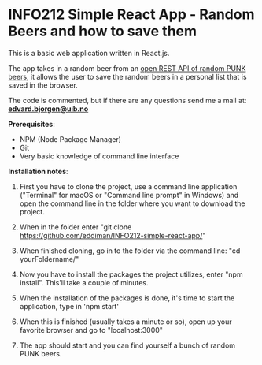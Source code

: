 # INFO212 Simple React App - Random Beers and how to save them
This is a basic web application written in React.js.

The app takes in a random beer from an [open REST API of random PUNK beers](https://punkapi.com/), it allows the user to save the random beers in a personal list that is saved in the browser. 

The code is commented, but if there are any questions send me a mail at: **edvard.bjorgen@uib.no**

**Prerequisites**: 
- NPM (Node Package Manager)
- Git 
- Very basic knowledge of command line interface

**Installation notes**:

1. First you have to clone the project, use a command line application ("Terminal" for macOS or "Command line prompt" in Windows) and open the command line in the folder where you want to download the project. 
  
2. When in the folder enter "git clone https://github.com/eddiman/INFO212-simple-react-app/"

3. When finished cloning, go in to the folder via the command line: "cd yourFoldername/"

4. Now you have to install the packages the project utilizes, enter "npm install". This'll take a couple of minutes.

5. When the installation of the packages is done, it's time to start the application, type in 'npm start' 

6. When this is finished (usually takes a minute or so), open up your favorite browser and go to "localhost:3000"

7. The app should start and you can find yourself a bunch of random PUNK beers.
